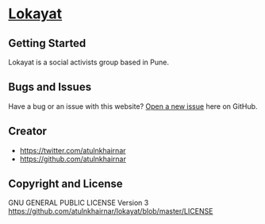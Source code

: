 # [Lokayat](http://lokayat.org.in/)

## Getting Started

Lokayat is a social activists group based in Pune.

## Bugs and Issues

Have a bug or an issue with this website? [Open a new issue](https://github.com/atulnkhairnar/lokayat/issues) here on GitHub.

## Creator


* https://twitter.com/atulnkhairnar
* https://github.com/atulnkhairnar


## Copyright and License
GNU GENERAL PUBLIC LICENSE Version 3 https://github.com/atulnkhairnar/lokayat/blob/master/LICENSE
